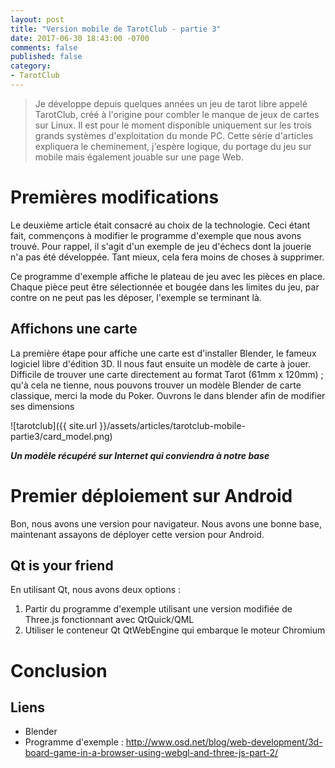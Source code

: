 ```yaml
---
layout: post
title: "Version mobile de TarotClub - partie 3"
date: 2017-06-30 18:43:00 -0700
comments: false
published: false
category:
- TarotClub
---
```


> Je développe depuis quelques années un jeu de tarot libre appelé TarotClub, créé à l'origine pour combler le manque de jeux de cartes sur Linux. Il est pour le moment
disponible uniquement sur les trois grands systèmes d'exploitation du monde PC. Cette série d'articles expliquera le cheminement, j'espère logique, du portage du jeu sur
mobile mais également jouable sur une page Web.

# Premières modifications

Le deuxième article était consacré au choix de la technologie. Ceci étant fait, commençons à modifier le programme d'exemple que nous avons trouvé. Pour rappel, il s'agit
d'un exemple de jeu d'échecs dont la jouerie n'a pas été développée. Tant mieux, cela fera moins de choses à supprimer.

Ce programme d'exemple affiche le plateau de jeu avec les pièces en place. Chaque pièce peut être sélectionnée et bougée dans les limites du jeu, par contre on ne peut pas
les déposer, l'exemple se terminant là.

## Affichons une carte

La première étape pour affiche une carte est d'installer Blender, le fameux logiciel libre d'édition 3D. Il nous faut ensuite un modèle de carte à jouer. Difficile de trouver
une carte directement au format Tarot (61mm x 120mm) ; qu'à cela ne tienne, nous pouvons trouver un modèle Blender de carte classique, merci la mode du Poker. Ouvrons le
dans blender afin de modifier ses dimensions

![tarotclub]({{ site.url }}/assets/articles/tarotclub-mobile-partie3/card_model.png)

**_Un modèle récupéré sur Internet qui conviendra à notre base_**

# Premier déploiement sur Android

Bon, nous avons une version pour navigateur. Nous avons une bonne base, maintenant assayons de déployer cette version pour Android.

## Qt is your friend

En utilisant Qt, nous avons deux options :

  1. Partir du programme d'exemple utilisant une version modifiée de Three.js fonctionnant avec QtQuick/QML
  2. Utiliser le conteneur Qt QtWebEngine qui embarque le moteur Chromium





# Conclusion

## Liens

  * Blender
  * Programme d'exemple : http://www.osd.net/blog/web-development/3d-board-game-in-a-browser-using-webgl-and-three-js-part-2/
